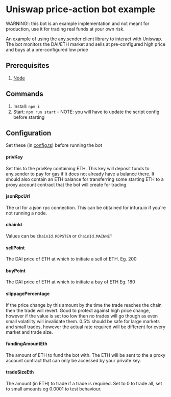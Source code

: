 # Uniswap price-action bot example

WARNING!: this bot is an example implementation and not meant for production, use it for trading real funds at your own risk.

An example of using the any.sender client library to interact with Uniswap. The bot monitors the DAI/ETH market and sells at pre-configured high price and buys at a pre-configured low price

## Prerequisites
1. [Node](https://nodejs.org/en/)

## Commands
1. Install: `npm i`
2. Start: `npm run start` - NOTE: you will have to update the script config before starting

## Configuration
Set these (in [config.ts](./src/config.ts)) before running the bot

#### privKey
Set this to the privKey containing ETH. This key will deposit funds to any.sender to pay for gas if it does not already have a balance there. It should also contain an ETH balance for transferring some starting ETH to a proxy account contract that the bot will create for trading.

#### jsonRpcUrl
The url for a json rpc connection. This can be obtained for infura.io if you're not running a node.

#### chainId
Values can be `ChainId.ROPSTEN` or `ChainId.MAINNET`

#### sellPoint
The DAI price of ETH at which to initiate a sell of ETH. Eg. 200

#### buyPoint
The DAI price of ETH at which to initiate a buy of ETH Eg. 180

#### slippagePercentage
If the price change by this amount by the time the trade reaches the chain then the trade will revert. Good to protect against high price change, however if the value is set too low then no trades will go though as even small volatility will invalidate them. 0.5% should be safe for large markets and small trades, however the actual rate required will be different for every market and trade size.

#### fundingAmountEth
The amount of ETH to fund the bot with. The ETH will be sent to the a proxy account contract that can only be accessed by your private key.

#### tradeSizeEth
The amount (in ETH) to trade if a trade is required. Set to 0 to trade all, set to small amounts eg 0.0001 to test behaviour.





